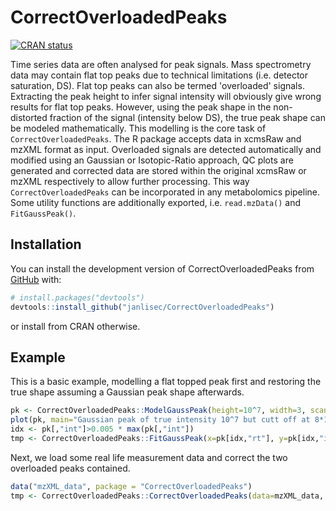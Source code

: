 
# CorrectOverloadedPeaks

<!-- badges: start -->
[![CRAN status](https://www.r-pkg.org/badges/version/CorrectOverloadedPeaks)](https://CRAN.R-project.org/package=CorrectOverloadedPeaks)
<!-- badges: end -->

Time series data are often analysed for peak signals. Mass spectrometry data may contain 
flat top peaks due to technical limitations (i.e. detector saturation, DS). Flat top peaks 
can also be termed 'overloaded' signals. Extracting the peak height to infer signal 
intensity will obviously give wrong results for flat top peaks. However, using the peak 
shape in the non-distorted fraction of the signal (intensity below DS), the true peak
shape can be modeled mathematically. 
This modelling is the core task of `CorrectOverloadedPeaks`. The R package accepts data in 
xcmsRaw and mzXML format as input. Overloaded signals are detected automatically and modified 
using an Gaussian or Isotopic-Ratio approach, QC plots are generated and corrected data are 
stored within the original xcmsRaw or mzXML respectively to allow further processing.
This way `CorrectOverloadedPeaks` can be incorporated in any metabolomics pipeline. Some
utility functions are additionally exported, i.e. `read.mzData()` and `FitGaussPeak()`.

## Installation

You can install the development version of CorrectOverloadedPeaks from [GitHub](https://github.com/) with:

``` r
# install.packages("devtools")
devtools::install_github("janlisec/CorrectOverloadedPeaks")
```

or install from CRAN otherwise.

## Example

This is a basic example, modelling a flat topped peak first and restoring the true shape 
assuming a Gaussian peak shape afterwards.

``` r
pk <- CorrectOverloadedPeaks::ModelGaussPeak(height=10^7, width=3, scan_rate=10, e=0, ds=8*10^6, base_line=10^2)
plot(pk, main="Gaussian peak of true intensity 10^7 but cutt off at 8*10^6")
idx <- pk[,"int"]>0.005 * max(pk[,"int"])
tmp <- CorrectOverloadedPeaks::FitGaussPeak(x=pk[idx,"rt"], y=pk[idx,"int"], silent=FALSE, xlab="RT", ylab="Intensity")
```
Next, we load some real life measurement data and correct the two overloaded peaks contained.

``` r
data("mzXML_data", package = "CorrectOverloadedPeaks")
tmp <- CorrectOverloadedPeaks::CorrectOverloadedPeaks(data=mzXML_data, method="EMG", testing=TRUE)
```
